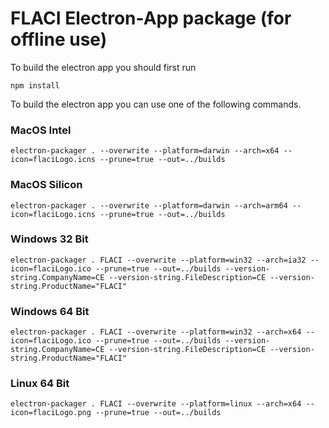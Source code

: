 # FLACI Electron-App package (for offline use)

To build the electron app you should first run 

```
npm install
```

To build the electron app you can use one of the following commands. 

### MacOS Intel
```
electron-packager . --overwrite --platform=darwin --arch=x64 --icon=flaciLogo.icns --prune=true --out=../builds
```

### MacOS Silicon
```
electron-packager . --overwrite --platform=darwin --arch=arm64 --icon=flaciLogo.icns --prune=true --out=../builds
```

### Windows 32 Bit
```
electron-packager . FLACI --overwrite --platform=win32 --arch=ia32 --icon=flaciLogo.ico --prune=true --out=../builds --version-string.CompanyName=CE --version-string.FileDescription=CE --version-string.ProductName="FLACI"
```

### Windows 64 Bit
```
electron-packager . FLACI --overwrite --platform=win32 --arch=x64 --icon=flaciLogo.ico --prune=true --out=../builds --version-string.CompanyName=CE --version-string.FileDescription=CE --version-string.ProductName="FLACI"
```

### Linux 64 Bit
```
electron-packager . FLACI --overwrite --platform=linux --arch=x64 --icon=flaciLogo.png --prune=true --out=../builds
```

